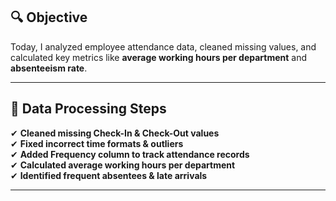 
## **🔍 Objective**
Today, I analyzed employee attendance data, cleaned missing values, and calculated key metrics like **average working hours per department** and **absenteeism rate**.

---

## **📂 Data Processing Steps**
✔ **Cleaned missing Check-In & Check-Out values**  
✔ **Fixed incorrect time formats & outliers**  
✔ **Added Frequency column to track attendance records**  
✔ **Calculated average working hours per department**  
✔ **Identified frequent absentees & late arrivals**  

---
